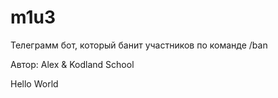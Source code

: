 # m1u3
Телеграмм бот, который банит участников по команде /ban

Автор: Alex & Kodland School 

Hello World 
